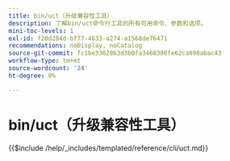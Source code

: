 ```yaml
---
title: bin/uct（升级兼容性工具）
description: 了解bin/uct命令行工具的所有可用命令、参数和选项。
mini-toc-levels: 1
exl-id: f20d284d-bf77-4633-a274-a1568de76471
recommendations: noDisplay, noCatalog
source-git-commit: fc1be3362863d3b0fa3468380fe62ca698abac43
workflow-type: tm+mt
source-wordcount: '24'
ht-degree: 0%

---
```


# bin/uct（升级兼容性工具）

{{$include /help/_includes/templated/reference/cli/uct.md}}
